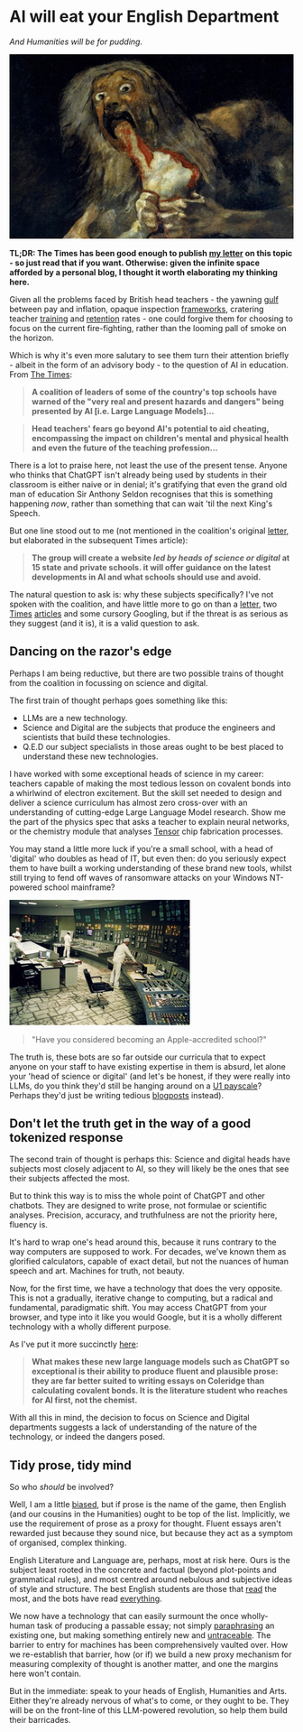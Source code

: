 # AI will eat your English Department

*And Humanities will be for pudding.*

![Saturn devouring one of his sons, taking the Swiftian approach to redundancy](/images/blog-images/saturn.jpg)

**TL;DR: The Times has been good enough to publish [my letter](https://www.thetimes.co.uk/article/times-letters-the-implications-of-using-ai-in-education-3f8ggnt7g) on this topic - so just read that if you want. Otherwise: given the infinite space afforded by a personal blog, I thought it worth elaborating my thinking here.**

Given all the problems faced by British head teachers - the yawning [gulf](https://ifs.org.uk/articles/what-has-happened-teacher-pay-england) between pay and inflation, opaque inspection [frameworks](https://www.bbc.co.uk/news/education-65013919), cratering teacher [training](https://www.theguardian.com/education/2022/dec/01/number-graduates-teacher-training-england-catastrophic-level) and [retention](https://www.theguardian.com/education/2023/jan/09/third-of-englands-teachers-who-qualified-in-last-decade-have-left-profession) rates - one could forgive them for choosing to focus on the current fire-fighting, rather than the looming pall of smoke on the horizon.

Which is why it's even more salutary to see them turn their attention briefly - albeit in the form of an advisory body - to the question of AI in education. From [The Times](https://www.thetimes.co.uk/article/ai-is-clear-and-present-danger-to-education-3sk09ftlf):
> **A coalition of leaders of some of the country's top schools have warned of the "very real and present hazards and dangers" being presented by AI [i.e. Large Language Models]…**

> **Head teachers' fears go beyond AI's potential to aid cheating, encompassing the impact on children's mental and physical health and even the future of the teaching profession…**

There is a lot to praise here, not least the use of the present tense. Anyone who thinks that ChatGPT isn't already being used by students in their classroom is either naive or in denial; it's gratifying that even the grand old man of education Sir Anthony Seldon recognises that this is something happening *now*, rather than something that can wait 'til the next King's Speech.

But one line stood out to me (not mentioned in the coalition's original [letter](https://www.thetimes.co.uk/article/times-letters-green-belt-building-and-affordable-homes-zcmzll2tw), but elaborated in the subsequent Times article):
> **The group will create a website *led by heads of science or digital* at 15 state and private schools. it will offer guidance on the latest developments in AI and what schools should use and avoid.**

The natural question to ask is: why these subjects specifically? I've not spoken with the coalition, and have little more to go on than a [letter](https://www.thetimes.co.uk/article/times-letters-green-belt-building-and-affordable-homes-zcmzll2tw), two [Times](https://www.thetimes.co.uk/article/ai-is-clear-and-present-danger-to-education-3sk09ftlf) [articles](https://www.thetimes.co.uk/article/the-times-view-on-ai-regulation-missing-guardrails-3hnp8znln) and some cursory Googling, but if the threat is as serious as they suggest (and it is), it is a valid question to ask.

## Dancing on the razor's edge

Perhaps I am being reductive, but there are two possible trains of thought from the coalition in focussing on science and digital.

The first train of thought perhaps goes something like this:

* LLMs are a new technology.
* Science and Digital are the subjects that produce the engineers and scientists that build these technologies.
* Q.E.D our subject specialists in those areas ought to be best placed to understand these new technologies.

I have worked with some exceptional heads of science in my career: teachers capable of making the most tedious lesson on covalent bonds into a whirlwind of electron excitement.  But the skill set needed to design and deliver a science curriculum has almost zero cross-over with an understanding of cutting-edge Large Language Model research. Show me the part of the physics spec that asks a teacher to explain neural networks, or the chemistry module that analyses [Tensor](https://blog.google/products/pixel/introducing-google-tensor/) chip fabrication processes.

You may stand a little more luck if you're a small school, with a head of 'digital' who doubles as head of IT, but even then: do you seriously expect them to have built a working understanding of these brand new tools, whilst still trying to fend off waves of ransomware attacks on your Windows NT-powered school mainframe?

![The control room of the Chernobyl power station](/images/blog-images/chernobyl.jpg "The control room of the Chernobyl power station")
> "Have you considered becoming an Apple-accredited school?"

The truth is, these bots are so far outside our curricula that to expect anyone on your staff to have existing expertise in them is absurd, let alone your 'head of science or digital' (and let's be honest, if they were really into LLMs, do you think they'd still be hanging around on a [U1 payscale](https://www.businessinsider.com/ai-prompt-engineer-jobs-pay-salary-requirements-no-tech-background-2023-3#:~:text=%22Prompt%20engineers%22%20train%20AI%20chatbots,always%20require%20a%20tech%20degree.)? Perhaps they'd just be writing tedious [blogposts](mbruges.com/blog) instead).

## Don't let the truth get in the way of a good tokenized response

The second train of thought is perhaps this: Science and digital heads have subjects most closely adjacent to AI, so they will likely be the ones that see their subjects affected the most. 

But to think this way is to miss the whole point of ChatGPT and other chatbots. They are designed to write prose, not formulae or scientific analyses. Precision, accuracy, and truthfulness are not the priority here, fluency is.

It's hard to wrap one's head around this, because it runs contrary to the way computers are supposed to work. For decades, we've known them as glorified calculators, capable of exact detail, but not the nuances of human speech and art. Machines for truth, not beauty.

Now, for the first time, we have a technology that does the very opposite. This is not a gradually, iterative change to computing, but a radical and fundamental, paradigmatic shift. You may access ChatGPT from your browser, and type into it like you would Google, but it is a wholly different technology with a wholly different purpose.

As I've put it more succinctly [here](https://www.thetimes.co.uk/article/times-letters-the-implications-of-using-ai-in-education-3f8ggnt7g):
> **What makes these new large language models such as ChatGPT so exceptional is their ability to produce fluent and plausible prose: they are far better suited to writing essays on Coleridge than calculating covalent bonds. It is the literature student who reaches for AI first, not the chemist.**

With all this in mind, the decision to focus on Science and Digital departments suggests a lack of understanding of the nature of the technology, or indeed the dangers posed.

## Tidy prose, tidy mind

So who *should* be involved?

Well, I am a little [biased](https://mbruges.com/about.html), but if prose is the name of the game, then English (and our cousins in the Humanities) ought to be top of the list. Implicitly, we use the requirement of prose as a proxy for thought. Fluent essays aren't rewarded just because they sound nice, but because they act as a symptom of organised, complex thinking.

English Literature and Language are, perhaps, most at risk here. Ours is the subject least rooted in the concrete and factual (beyond plot-points and grammatical rules), and most centred around nebulous and subjective ideas of style and structure. The best English students are those that [read](https://www.gl-assessment.co.uk/press-office/press-releases/new-study-highlights-the-importance-of-reading-to-the-whole-school-curriculum/) the most, and the bots have read [everything](https://ai.facebook.com/blog/large-language-model-llama-meta-ai/#:~:text=We%20trained%20LLaMA%2065B%20and%20LLaMA%2033B%20on%201.4%20trillion%20tokens.%20Our%20smallest%20model%2C%20LLaMA%207B%2C%20is%20trained%20on%20one%20trillion%20tokens.).

We now have a technology that can easily surmount the once wholly-human task of producing a passable essay; not simply [paraphrasing](https://www.grammarly.com/paraphrasing-tool) an existing one, but making something entirely new and [untraceable](https://www.digitaltrends.com/computing/chatgpt-dupes-professor-trying-to-catch-ai-plagiarism/). The barrier to entry for machines has been comprehensively vaulted over. How we re-establish that barrier, how (or if) we build a new proxy mechanism for measuring complexity of thought is another matter, and one the margins here won't contain.

But in the immediate: speak to your heads of English, Humanities and Arts. Either they're already nervous of what's to come, or they ought to be. They will be on the front-line of this LLM-powered revolution, so help them build their barricades.
